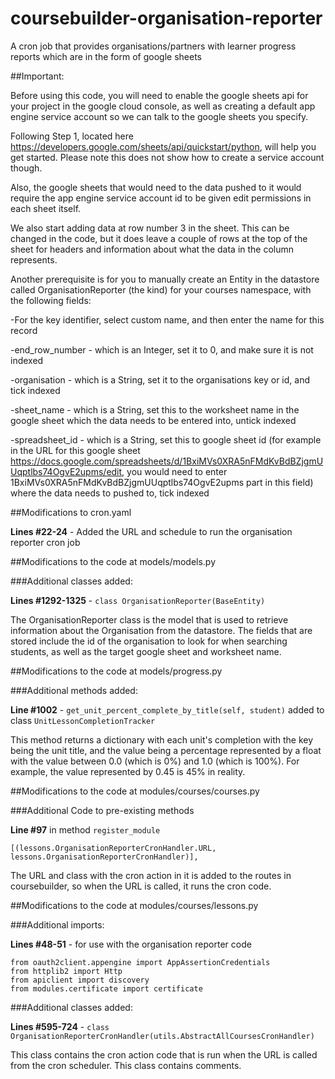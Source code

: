 # coursebuilder-organisation-reporter
A cron job that provides organisations/partners with learner progress reports which are in the form of google sheets

##Important:

Before using this code, you will need to enable the google sheets api for your project in the google cloud console, as well as creating a default app engine service account so we can talk to the google sheets you specify.

Following Step 1, located here https://developers.google.com/sheets/api/quickstart/python, will help you get started. Please note this does not show how to create a service account though.

Also, the google sheets that would need to the data pushed to it would require the app engine service account id to be given edit permissions in each sheet itself.

We also start adding data at row number 3 in the sheet. This can be changed in the code, but it does leave a couple of rows at the top of the sheet for headers and information about what the data in the column represents.

Another prerequisite is for you to manually create an Entity in the datastore called OrganisationReporter (the kind) for your courses namespace, with the following fields:

-For the key identifier, select custom name, and then enter the name for this record

-end_row_number - which is an Integer, set it to 0, and make sure it is not indexed

-organisation - which is a String, set it to the organisations key or id, and tick indexed

-sheet_name - which is a String, set this to the worksheet name in the google sheet which the data needs to be entered into, untick indexed

-spreadsheet_id - which is a String, set this to google sheet id (for example in the URL for this google sheet https://docs.google.com/spreadsheets/d/1BxiMVs0XRA5nFMdKvBdBZjgmUUqptlbs74OgvE2upms/edit, you would need to enter 1BxiMVs0XRA5nFMdKvBdBZjgmUUqptlbs74OgvE2upms part in this field) where the data needs to pushed to, tick indexed

##Modifications to cron.yaml 

**Lines #22-24** - Added the URL and schedule to run the organisation reporter cron job

##Modifications to the code at models/models.py

###Additional classes added:

**Lines #1292-1325** - `class OrganisationReporter(BaseEntity)`

The OrganisationReporter class is the model that is used to retrieve information about the Organisation from the datastore. The fields that are stored include the id of the organisation to look for when searching students, 
as well as the target google sheet and worksheet name.

##Modifications to the code at models/progress.py

###Additional methods added:

**Line #1002** - `get_unit_percent_complete_by_title(self, student)` added to class `UnitLessonCompletionTracker`

This method returns a dictionary with each unit's completion with the key being the unit title, and the value being a percentage represented by a float with the value between 0.0 (which is 0%) and 1.0 (which is 100%).
For example, the value represented by 0.45 is 45% in reality.

##Modifications to the code at modules/courses/courses.py

###Additional Code to pre-existing methods

**Line #97** in method `register_module`

`[(lessons.OrganisationReporterCronHandler.URL, lessons.OrganisationReporterCronHandler)],`

The URL and class with the cron action in it is added to the routes in coursebuilder, so when the URL is called, it runs the cron code.

##Modifications to the code at modules/courses/lessons.py

###Additional imports:

**Lines #48-51** - for use with the organisation reporter code

```
from oauth2client.appengine import AppAssertionCredentials
from httplib2 import Http
from apiclient import discovery
from modules.certificate import certificate
```

###Additional classes added:

**Lines #595-724** - `class OrganisationReporterCronHandler(utils.AbstractAllCoursesCronHandler)`

This class contains the cron action code that is run when the URL is called from the cron scheduler. This class contains comments.
